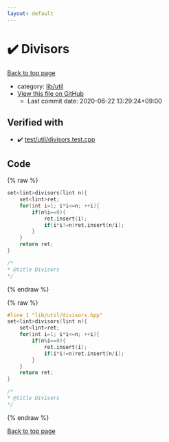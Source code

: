 ```yaml
---
layout: default
---
```


<!-- mathjax config similar to math.stackexchange -->
<script type="text/javascript" async
  src="https://cdnjs.cloudflare.com/ajax/libs/mathjax/2.7.5/MathJax.js?config=TeX-MML-AM_CHTML">
</script>
<script type="text/x-mathjax-config">
  MathJax.Hub.Config({
    TeX: { equationNumbers: { autoNumber: "AMS" }},
    tex2jax: {
      inlineMath: [ ['$','$'] ],
      processEscapes: true
    },
    "HTML-CSS": { matchFontHeight: false },
    displayAlign: "left",
    displayIndent: "2em"
  });
</script>

<script type="text/javascript" src="https://cdnjs.cloudflare.com/ajax/libs/jquery/3.4.1/jquery.min.js"></script>
<script src="https://cdn.jsdelivr.net/npm/jquery-balloon-js@1.1.2/jquery.balloon.min.js" integrity="sha256-ZEYs9VrgAeNuPvs15E39OsyOJaIkXEEt10fzxJ20+2I=" crossorigin="anonymous"></script>
<script type="text/javascript" src="../../../assets/js/copy-button.js"></script>
<link rel="stylesheet" href="../../../assets/css/copy-button.css" />


# :heavy_check_mark: Divisors

<a href="../../../index.html">Back to top page</a>

* category: <a href="../../../index.html#76d75a8065c92efe3b83e817563c11ef">lib/util</a>
* <a href="{{ site.github.repository_url }}/blob/master/lib/util/divisors.hpp">View this file on GitHub</a>
    - Last commit date: 2020-06-22 13:29:24+09:00




## Verified with

* :heavy_check_mark: <a href="../../../verify/test/util/divisors.test.cpp.html">test/util/divisors.test.cpp</a>


## Code

<a id="unbundled"></a>
{% raw %}
```cpp
set<lint>divisors(lint n){
	set<lint>ret;
	for(int i=1; i*i<=n; ++i){
		if(n%i==0){
			ret.insert(i);
			if(i*i!=n)ret.insert(n/i);
		}
	}
	return ret;
}

/*
* @title Divisors
*/
```
{% endraw %}

<a id="bundled"></a>
{% raw %}
```cpp
#line 1 "lib/util/divisors.hpp"
set<lint>divisors(lint n){
	set<lint>ret;
	for(int i=1; i*i<=n; ++i){
		if(n%i==0){
			ret.insert(i);
			if(i*i!=n)ret.insert(n/i);
		}
	}
	return ret;
}

/*
* @title Divisors
*/

```
{% endraw %}

<a href="../../../index.html">Back to top page</a>

